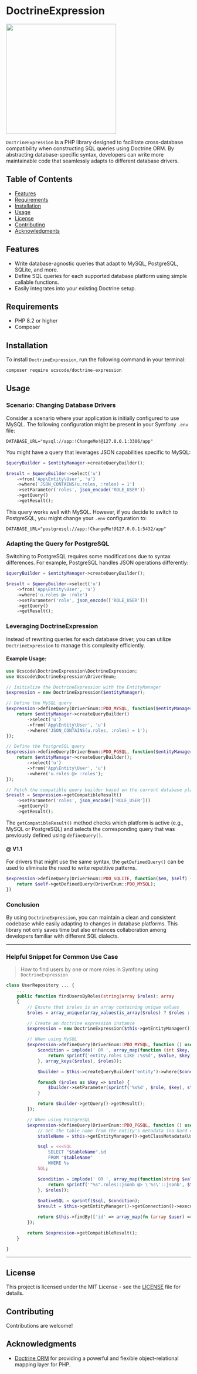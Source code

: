 # DoctrineExpression

<img src="./assets/design.webp" width="300"/>

`DoctrineExpression` is a PHP library designed to facilitate cross-database compatibility when constructing SQL queries using Doctrine ORM. By abstracting database-specific syntax, developers can write more maintainable code that seamlessly adapts to different database drivers.

## Table of Contents

- [Features](#features)
- [Requirements](#requirements)
- [Installation](#installation)
- [Usage](#usage)
- [License](#license)
- [Contributing](#contributing)
- [Acknowledgments](#acknowledgments)

## Features

- Write database-agnostic queries that adapt to MySQL, PostgreSQL, SQLite, and more.
- Define SQL queries for each supported database platform using simple callable functions.
- Easily integrates into your existing Doctrine setup.

## Requirements

- PHP 8.2 or higher
- Composer

## Installation

To install `DoctrineExpression`, run the following command in your terminal:

```bash
composer require ucscode/doctrine-expression
```

## Usage

### Scenario: Changing Database Drivers

Consider a scenario where your application is initially configured to use MySQL. The following configuration might be present in your Symfony `.env` file:

```dotenv
DATABASE_URL="mysql://app:!ChangeMe!@127.0.0.1:3306/app"
```

You might have a query that leverages JSON capabilities specific to MySQL:

```php
$queryBuilder = $entityManager->createQueryBuilder();

$result = $queryBuilder->select('u')
    ->from('App\Entity\User', 'u')
    ->where('JSON_CONTAINS(u.roles, :roles) = 1')
    ->setParameter('roles', json_encode('ROLE_USER'))
    ->getQuery()
    ->getResult();
```

This query works well with MySQL. However, if you decide to switch to PostgreSQL, you might change your `.env` configuration to:

```dotenv
DATABASE_URL="postgresql://app:!ChangeMe!@127.0.0.1:5432/app"
```

### Adapting the Query for PostgreSQL

Switching to PostgreSQL requires some modifications due to syntax differences. For example, PostgreSQL handles JSON operations differently:

```php
$queryBuilder = $entityManager->createQueryBuilder();

$result = $queryBuilder->select('u')
    ->from('App\Entity\User', 'u')
    ->where('u.roles @> :role')
    ->setParameter('role', json_encode(['ROLE_USER']))
    ->getQuery()
    ->getResult();
```

### Leveraging DoctrineExpression

Instead of rewriting queries for each database driver, you can utilize `DoctrineExpression` to manage this complexity efficiently.

#### Example Usage:

```php
use Ucscode\DoctrineExpression\DoctrineExpression;
use Ucscode\DoctrineExpression\DriverEnum;

// Initialize the DoctrineExpression with the EntityManager
$expression = new DoctrineExpression($entityManager);

// Define the MySQL query
$expression->defineQuery(DriverEnum::PDO_MYSQL, function($entityManager) {
    return $entityManager->createQueryBuilder()
        ->select('u')
        ->from('App\Entity\User', 'u')
        ->where('JSON_CONTAINS(u.roles, :roles) = 1');
});

// Define the PostgreSQL query
$expression->defineQuery(DriverEnum::PDO_PGSQL, function($entityManager) {
    return $entityManager->createQueryBuilder();
        ->select('u')
        ->from('App\Entity\User', 'u')
        ->where('u.roles @> :roles');
});

// Fetch the compatible query builder based on the current database platform
$result = $expression->getCompatibleResult()
    ->setParameter('roles', json_encode(['ROLE_USER']))
    ->getQuery()
    ->getResult();
```

The `getCompatibleResult()` method checks which platform is active (e.g., MySQL or PostgreSQL) and selects the corresponding query that was previously defined using `defineQuery()`.


#### @ V1.1

For drivers that might use the same syntax, the `getDefinedQuery()` can be used to eliminate the need to write repetitive patterns. 

```php
$expression->defineQuery(DriverEnum::PDO_SQLITE, function($em, $self) {
    return $self->getDefinedQuery(DriverEnum::PDO_MYSQL);
})
```

### Conclusion

By using `DoctrineExpression`, you can maintain a clean and consistent codebase while easily adapting to changes in database platforms. This library not only saves time but also enhances collaboration among developers familiar with different SQL dialects.

----

### Helpful Snippet for Common Use Case

> How to find users by one or more roles in Symfony using `DoctrineExpression`

```php
class UserRepository ... {
    ...
    public function findUsersByRoles(string|array $roles): array
    {
        // Ensure that $roles is an array containing unique values
        $roles = array_unique(array_values(is_array($roles) ? $roles : [$roles]));

        // Create an doctrine expression instance
        $expression = new DoctrineExpression($this->getEntityManager());

        // When using MySQL
        $expression->defineQuery(DriverEnum::PDO_MYSQL, function () use ($roles): array {
            $condition = implode(' OR ', array_map(function (int $key, string $value) {
                return sprintf('entity.roles LIKE :%s%d', $value, $key);
            }, array_keys($roles), $roles));

            $builder = $this->createQueryBuilder('entity')->where($condition);

            foreach ($roles as $key => $role) {
                $builder->setParameter(sprintf('%s%d', $role, $key), str_replace(':role', $role, '%":role"%'));
            }

            return $builder->getQuery()->getResult();
        });

        // When using PostgreSQL
        $expression->defineQuery(DriverEnum::PDO_PGSQL, function () use ($roles): array {
            // Get the table name from the entity's metadata (no hard coding)
            $tableName = $this->getEntityManager()->getClassMetadata(User::class)->getTableName();

            $sql = <<<SQL
                SELECT "$tableName".id
                FROM "$tableName"
                WHERE %s
            SQL;

            $condition = implode(' OR ', array_map(function(string $value) use ($tableName) {
                return sprintf('"%s".roles::jsonb @> \'%s\'::jsonb', $tableName, json_encode([$value]));
            }, $roles));
            
            $nativeSQL = sprintf($sql, $condition);
            $result = $this->getEntityManager()->getConnection()->executeQuery($nativeSQL);

            return $this->findBy(['id' => array_map(fn (array $user) => $user['id'], $result->fetchAllAssociative())]);
        });

        return $expression->getCompatibleResult();
    }

}
```

---

## License

This project is licensed under the MIT License - see the [LICENSE](LICENSE) file for details.

## Contributing

Contributions are welcome!

## Acknowledgments

- [Doctrine ORM](https://github.com/doctrine/orm/) for providing a powerful and flexible object-relational mapping layer for PHP.

